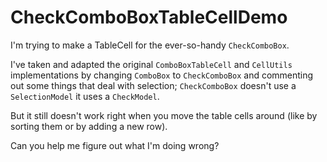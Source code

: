# CheckComboBoxTableCellDemo
I'm trying to make a TableCell for the ever-so-handy `CheckComboBox`. 

I've taken and adapted the original `ComboBoxTableCell` and `CellUtils` implementations by changing `ComboBox` to `CheckComboBox` and 
commenting out some things that deal with selection; `CheckComboBox` doesn't use a `SelectionModel` it uses a `CheckModel`.

But it still doesn't work right when you move the table cells around (like by sorting them or by adding a new row). 

Can you help me figure out what I'm doing wrong?
